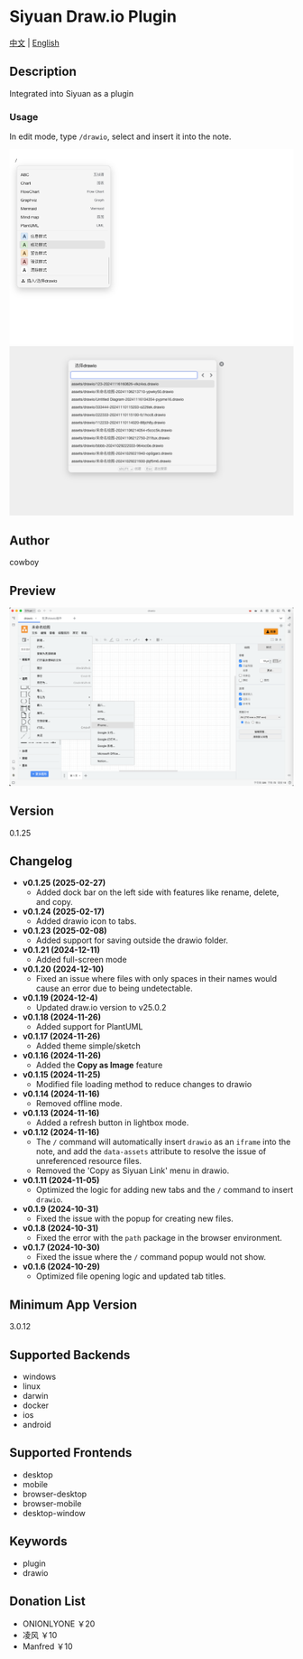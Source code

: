 
# Siyuan Draw.io Plugin

[中文](README_zh_CN.md) | [English](README.md)

## Description
Integrated into Siyuan as a plugin

### Usage

In edit mode, type `/drawio`, select and insert it into the note.

![Insert drawio in command mode](asset/preview-1.png)
![Select or create a new drawio](asset/preview-2.png)

## Author
cowboy

## Preview
![Preview](preview.png)

## Version
0.1.25

## Changelog
- **v0.1.25 (2025-02-27)**
  - Added dock bar on the left side with features like rename, delete, and copy.
- **v0.1.24 (2025-02-17)**
  - Added drawio icon to tabs.
- **v0.1.23 (2025-02-08)**
  - Added support for saving outside the drawio folder.
- **v0.1.21 (2024-12-11)**
  - Added full-screen mode
- **v0.1.20 (2024-12-10)**
  - Fixed an issue where files with only spaces in their names would cause an error due to being undetectable.
- **v0.1.19 (2024-12-4)**
  - Updated draw.io version to v25.0.2
- **v0.1.18 (2024-11-26)**
  - Added support for PlantUML
- **v0.1.17 (2024-11-26)**
  - Added theme simple/sketch
- **v0.1.16 (2024-11-26)**
  - Added the **Copy as Image** feature
- **v0.1.15 (2024-11-25)**
  - Modified file loading method to reduce changes to drawio
- **v0.1.14 (2024-11-16)**
  - Removed offline mode.
- **v0.1.13 (2024-11-16)**
  - Added a refresh button in lightbox mode.
- **v0.1.12 (2024-11-16)**
  - The `/` command will automatically insert `drawio` as an `iframe` into the note, and add the `data-assets` attribute to resolve the issue of unreferenced resource files.
  - Removed the 'Copy as Siyuan Link' menu in drawio.
- **v0.1.11 (2024-11-05)**
  - Optimized the logic for adding new tabs and the `/` command to insert `drawio`.
- **v0.1.9 (2024-10-31)**
  - Fixed the issue with the popup for creating new files.
- **v0.1.8 (2024-10-31)**
  - Fixed the error with the `path` package in the browser environment.
- **v0.1.7 (2024-10-30)**
  - Fixed the issue where the `/` command popup would not show.
- **v0.1.6 (2024-10-29)**
  - Optimized file opening logic and updated tab titles.

## Minimum App Version
3.0.12

## Supported Backends
- windows
- linux
- darwin
- docker
- ios
- android

## Supported Frontends
- desktop
- mobile
- browser-desktop
- browser-mobile
- desktop-window

## Keywords
- plugin
- drawio

## Donation List

- ONIONLYONE ￥20
- 凌风 ￥10
- Manfred ￥10